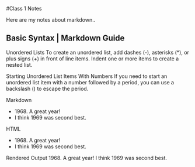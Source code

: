 #Class 1 Notes 

Here are my notes about markdown..

## Basic Syntax | Markdown Guide 
Unordered Lists
To create an unordered list, add dashes (-), asterisks (*), or plus signs (+) in front of line items. Indent one or more items to create a nested list.

Starting Unordered List Items With Numbers
If you need to start an unordered list item with a number followed by a period, you can use a backslash (\) to escape the period.

Markdown	                              	
- 1968\. A great year!                
- I think 1969 was second best.  

HTML
<ul>
  <li>1968. A great year!</li>
  <li>I think 1969 was second best.</li>
</ul> 

Rendered Output
1968. A great year!
I think 1969 was second best.
